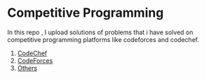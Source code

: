 # Competitive Programming

In this repo , I upload solutions of problems that i have solved on competitive programming platforms like codeforces and codechef.

1. [CodeChef](https://github.com/realvaibhav/competitive_programming/tree/main/codechef)
2. [CodeForces](https://github.com/realvaibhav/competitive_programming/tree/main/codeforces)
3. [Others](https://github.com/realvaibhav/competitive_programming/tree/main/Others)


